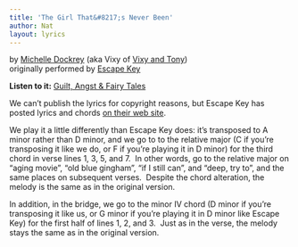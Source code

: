 ```yaml
---
title: 'The Girl That&#8217;s Never Been'
author: Nat
layout: lyrics
---
```

by <a href="http://michelledockrey.com" target="_blank">Michelle Dockrey</a> (aka Vixy of <a href="http://vixyandtony.com" target="_blank">Vixy and Tony</a>)  
originally performed by <a href="http://cyphertext.net/escapekey" target="_blank">Escape Key</a>

**Listen to it:** <a href="http://strangerways.bandcamp.com/track/the-girl-thats-never-been" target="_blank">Guilt, Angst & Fairy Tales</a>

We can’t publish the lyrics for copyright reasons, but Escape Key has posted lyrics and chords <a href="http://cyphertext.net/escapekey/NeverBeen.txt" target="_blank">on their web site</a>.

We play it a little differently than Escape Key does: it’s transposed to A minor rather than D minor, and we go to to the relative major (C if you’re transposing it like we do, or F if you’re playing it in D minor) for the third chord in verse lines 1, 3, 5, and 7.  In other words, go to the relative major on “aging movie”, “old blue gingham”, “if I still can”, and “deep, try to”, and the same places on subsequent verses.  Despite the chord alteration, the melody is the same as in the original version.

In addition, in the bridge, we go to the minor IV chord (D minor if you’re transposing it like us, or G minor if you’re playing it in D minor like Escape Key) for the first half of lines 1, 2, and 3.  Just as in the verse, the melody stays the same as in the original version.